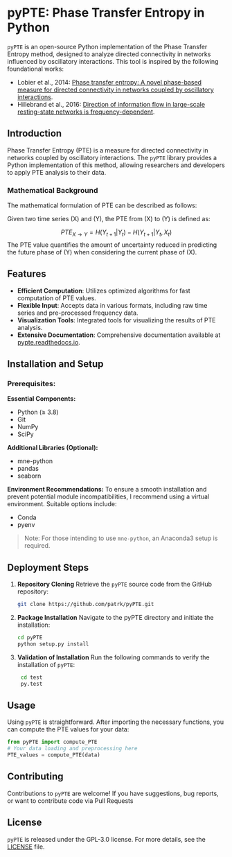 # pyPTE: Phase Transfer Entropy in Python

`pyPTE` is an open-source Python implementation of the Phase Transfer Entropy method, designed to analyze directed connectivity in networks influenced by oscillatory interactions. This tool is inspired by the following foundational works:

- Lobier et al., 2014: [Phase transfer entropy: A novel phase-based measure for directed connectivity in networks coupled by oscillatory interactions](http://dx.doi.org/10.1016/j.neuroimage.2013.08.056).
- Hillebrand et al., 2016: [Direction of information flow in large-scale resting-state networks is frequency-dependent](http://dx.doi.org/10.1073/pnas.1515657113).

## Introduction

Phase Transfer Entropy (PTE) is a measure for directed connectivity in networks coupled by oscillatory interactions. The `pyPTE` library provides a Python implementation of this method, allowing researchers and developers to apply PTE analysis to their data.

### Mathematical Background


The mathematical formulation of PTE can be described as follows:

Given two time series \(X\) and \(Y\), the PTE from \(X\) to \(Y\) is defined as:

$$ PTE_{X \to Y} = H(Y_{t+1} | Y_t) - H(Y_{t+1} | Y_t, X_t) $$
The PTE value quantifies the amount of uncertainty reduced in predicting the future phase of \(Y\) when considering the current phase of \(X\).

## Features

- **Efficient Computation**: Utilizes optimized algorithms for fast computation of PTE values.
- **Flexible Input**: Accepts data in various formats, including raw time series and pre-processed frequency data.
- **Visualization Tools**: Integrated tools for visualizing the results of PTE analysis.
- **Extensive Documentation**: Comprehensive documentation available at [pypte.readthedocs.io](https://pypte.readthedocs.io).

## Installation and Setup

### Prerequisites:

**Essential Components:**
- Python (≥ 3.8)
- Git
- NumPy
- SciPy

**Additional Libraries (Optional):**
- mne-python
- pandas
- seaborn

**Environment Recommendations:**
To ensure a smooth installation and prevent potential module incompatibilities, I recommend using a virtual environment. Suitable options include:
- Conda
- pyenv

> Note: For those intending to use `mne-python`, an Anaconda3 setup is required.

## Deployment Steps

1. **Repository Cloning**
   Retrieve the `pyPTE` source code from the GitHub repository:
   ```bash
   git clone https://github.com/patrk/pyPTE.git
    ```

2. **Package Installation**
   Navigate to the pyPTE directory and initiate the installation:
   ```bash
   cd pyPTE
   python setup.py install
    ```

3. **Validation of Installation**
   Run the following commands to verify the installation of `pyPTE`:
   ```bash
    cd test
    py.test
    ```
   
## Usage
   Using `pyPTE` is straightforward. After importing the necessary functions, you can compute the PTE values for your data:
   ```python
   from pyPTE import compute_PTE 
   # Your data loading and preprocessing here
   PTE_values = compute_PTE(data)
   ```
    
## Contributing
Contributions to `pyPTE` are welcome! If you have suggestions, bug reports, or want to contribute code via Pull Requests

## License

`pyPTE` is released under the GPL-3.0 license. For more details, see the [LICENSE](https://github.com/patrk/pyPTE/blob/master/LICENSE) file.





